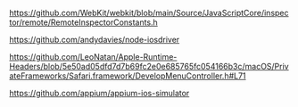 https://github.com/WebKit/webkit/blob/main/Source/JavaScriptCore/inspector/remote/RemoteInspectorConstants.h

https://github.com/andydavies/node-iosdriver

https://github.com/LeoNatan/Apple-Runtime-Headers/blob/5e50ad05dfd7d7b69fc2e0e685765fc054166b3c/macOS/PrivateFrameworks/Safari.framework/DevelopMenuController.h#L71

https://github.com/appium/appium-ios-simulator
